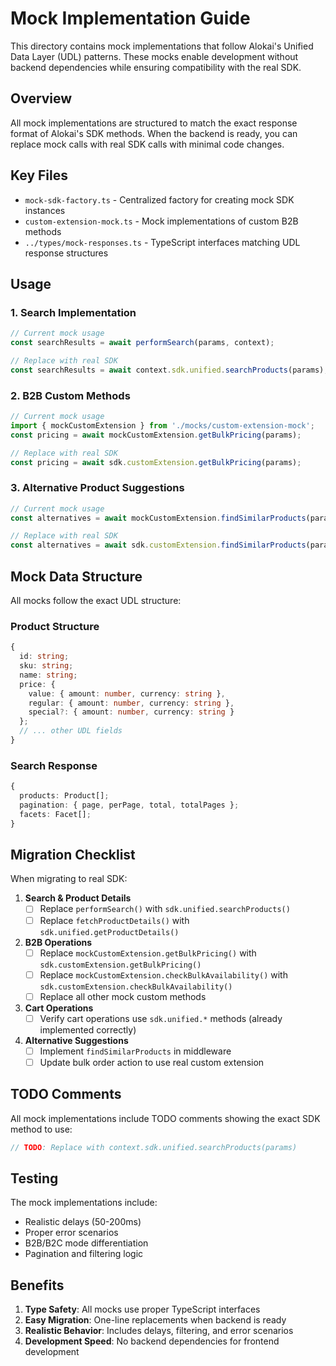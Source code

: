 # Mock Implementation Guide

This directory contains mock implementations that follow Alokai's Unified Data Layer (UDL) patterns. These mocks enable development without backend dependencies while ensuring compatibility with the real SDK.

## Overview

All mock implementations are structured to match the exact response format of Alokai's SDK methods. When the backend is ready, you can replace mock calls with real SDK calls with minimal code changes.

## Key Files

- `mock-sdk-factory.ts` - Centralized factory for creating mock SDK instances
- `custom-extension-mock.ts` - Mock implementations of custom B2B methods
- `../types/mock-responses.ts` - TypeScript interfaces matching UDL response structures

## Usage

### 1. Search Implementation

```typescript
// Current mock usage
const searchResults = await performSearch(params, context);

// Replace with real SDK
const searchResults = await context.sdk.unified.searchProducts(params);
```

### 2. B2B Custom Methods

```typescript
// Current mock usage
import { mockCustomExtension } from './mocks/custom-extension-mock';
const pricing = await mockCustomExtension.getBulkPricing(params);

// Replace with real SDK
const pricing = await sdk.customExtension.getBulkPricing(params);
```

### 3. Alternative Product Suggestions

```typescript
// Current mock usage
const alternatives = await mockCustomExtension.findSimilarProducts(params);

// Replace with real SDK
const alternatives = await sdk.customExtension.findSimilarProducts(params);
```

## Mock Data Structure

All mocks follow the exact UDL structure:

### Product Structure
```typescript
{
  id: string;
  sku: string;
  name: string;
  price: {
    value: { amount: number, currency: string },
    regular: { amount: number, currency: string },
    special?: { amount: number, currency: string }
  };
  // ... other UDL fields
}
```

### Search Response
```typescript
{
  products: Product[];
  pagination: { page, perPage, total, totalPages };
  facets: Facet[];
}
```

## Migration Checklist

When migrating to real SDK:

1. **Search & Product Details**
   - [ ] Replace `performSearch()` with `sdk.unified.searchProducts()`
   - [ ] Replace `fetchProductDetails()` with `sdk.unified.getProductDetails()`

2. **B2B Operations**
   - [ ] Replace `mockCustomExtension.getBulkPricing()` with `sdk.customExtension.getBulkPricing()`
   - [ ] Replace `mockCustomExtension.checkBulkAvailability()` with `sdk.customExtension.checkBulkAvailability()`
   - [ ] Replace all other mock custom methods

3. **Cart Operations**
   - [ ] Verify cart operations use `sdk.unified.*` methods (already implemented correctly)

4. **Alternative Suggestions**
   - [ ] Implement `findSimilarProducts` in middleware
   - [ ] Update bulk order action to use real custom extension

## TODO Comments

All mock implementations include TODO comments showing the exact SDK method to use:

```typescript
// TODO: Replace with context.sdk.unified.searchProducts(params)
```

## Testing

The mock implementations include:
- Realistic delays (50-200ms)
- Proper error scenarios
- B2B/B2C mode differentiation
- Pagination and filtering logic

## Benefits

1. **Type Safety**: All mocks use proper TypeScript interfaces
2. **Easy Migration**: One-line replacements when backend is ready
3. **Realistic Behavior**: Includes delays, filtering, and error scenarios
4. **Development Speed**: No backend dependencies for frontend development